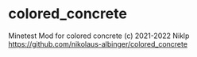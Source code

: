 # colored_concrete
 Minetest Mod for colored concrete
 (c) 2021-2022 Niklp 
 https://github.com/nikolaus-albinger/colored_concrete
